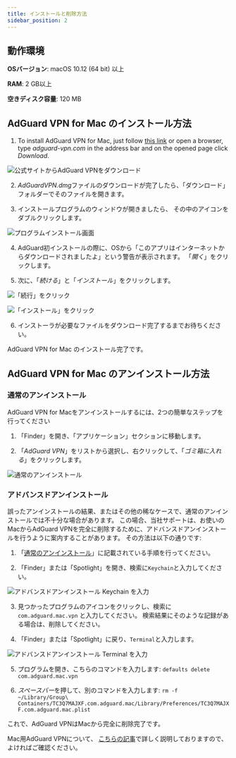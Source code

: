 ```yaml
---
title: インストールと削除方法
sidebar_position: 2
---
```


## 動作環境

**OSバージョン**: macOS 10.12 (64 bit) 以上

**RAM**: 2 GB以上

**空きディスク容量**: 120 MB


## AdGuard VPN for Mac のインストール方法

1. To install AdGuard VPN for Mac, just follow [this link](https://agrd.io/mac_vpn) or open a browser, type *adguard-vpn.com* in the address bar and on the opened page click *Download*.

![公式サイトからAdGuard VPNをダウンロード](https://cdn.adguard.com/public/Adguard/kb/vpn-install/mac-install-en.png)

2. *AdGuardVPN.dmg*ファイルのダウンロードが完了したら、「ダウンロード」フォルダーでそのファイルを開きます。

3. インストールプログラムのウィンドウが開きましたら、 その中のアイコンをダブルクリックします。

![プログラムインストール画面](https://cdn.adguard.com/public/Adguard/kb/vpn-install/mac-install-ru-1.png)

4. AdGuard初インストールの際に、OSから「このアプリはインターネットからダウンロードされましたよ」という警告が表示されます。 「*開く*」をクリックします。

5. 次に、「*続ける*」と「*インストール*」をクリックします。

![「続行」をクリック](https://cdn.adguard.com/public/Adguard/kb/vpn-install/mac-install-2-en.png)

![「インストール」をクリック](https://cdn.adguard.com/public/Adguard/kb/vpn-install/mac-install-3-en.png)

6. インストーラが必要なファイルをダウンロード完了するまでお待ちください。

AdGuard VPN for Mac のインストール完了です。


## AdGuard VPN for Mac のアンインストール方法

### 通常のアンインストール

AdGuard VPN for Macをアンインストールするには、2つの簡単なステップを行ってください

1. 「Finder」を開き、「アプリケーション」セクションに移動します。

2. 「*AdGuard VPN*」をリストから選択し、右クリックして、「*ゴミ箱に入れる*」をクリックします。

![通常のアンインストール](https://cdn.adguard.com/public/Adguard/kb/vpn-install/mac-uninstall-1-en.png)


### アドバンスドアンインストール

誤ったアンインストールの結果、またはその他の稀なケースで、通常のアンインストールでは不十分な場合があります。 この場合、当社サポートは、お使いのMacからAdGuard VPNを完全に削除するために、アドバンスドアンインストールを行うように案内することがあります。 その方法は以下の通りです:

1. 「[通常のアンインストール](#how-to-uninstall-adguard-vpn-for-mac)」</a>に記載されている手順を行ってください。

2. 「Finder」または「Spotlight」を開き、検索に`Keychain`と入力してください。

![アドバンスドアンインストール Keychain を入力](https://cdn.adguard.com/public/Adguard/kb/vpn-install/mac-key-chain-en.png)

3. 見つかったプログラムのアイコンをクリックし、検索に `com.adguard.mac.vpn` と入力してください。 検索結果にそのような記録がある場合は、削除してください。

4. 「Finder」または「Spotlight」に戻り、`Terminal`と入力します。

![アドバンスドアンインストール Terminal を入力](https://cdn.adguard.com/public/Adguard/kb/vpn-install/mac-terminal-en.png)

5. プログラムを開き、こちらのコマンドを入力します: `defaults delete com.adguard.mac.vpn`

6. *スペースバー*を押して、別のコマンドを入力します: `rm -f ~/Library/Group\ Containers/TC3Q7MAJXF.com.adguard.mac/Library/Preferences/TC3Q7MAJXF.com.adguard.mac.plist`

これで、AdGuard VPNはMacから完全に削除完了です。

Mac用AdGuard VPNについて、 [こちらの記事](/adguard-vpn-for-mac/overview.md)で詳しく説明しておりますので、よければご確認ください。